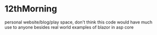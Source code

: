 # 12thMorning
personal website/blog/play space, don't think this code would have much use to anyone besides real world examples of blazor in asp core
